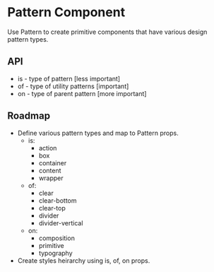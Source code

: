 # Pattern Component

Use Pattern to create primitive components that have various design pattern types.

## API

- is - type of pattern [less important]
- of - type of utility patterns [important]
- on - type of parent pattern [more important]

## Roadmap

- Define various pattern types and map to Pattern props.
  - is:
    - action
    - box
    - container
    - content
    - wrapper
  - of:
    - clear
    - clear-bottom
    - clear-top
    - divider
    - divider-vertical
  - on:
    - composition
    - primitive
    - typography
- Create styles heirarchy using is, of, on props.
